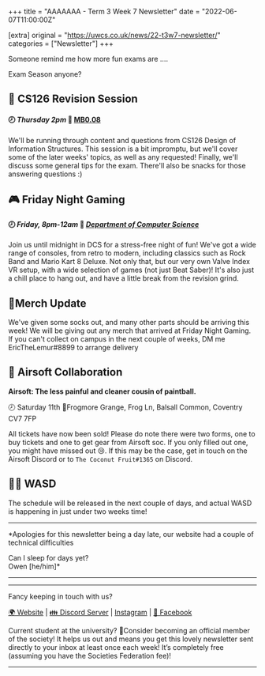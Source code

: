 +++
title = "AAAAAAA - Term 3 Week 7 Newsletter"
date = "2022-06-07T11:00:00Z"

[extra]
original = "https://uwcs.co.uk/news/22-t3w7-newsletter/"    
categories = ["Newsletter"]
+++

<p data-block-key="o4r0q">Someone remind me how more fun exams are ....</p>

<!-- more -->

Exam Season anyone?

## 🧇 CS126 Revision Session

#### 🕗 *Thursday 2pm* 📍 [MB0.08](https://campus.warwick.ac.uk/?cmsid=17265&project_id=1)

We'll be running through content and questions from CS126 Design of Information Structures. This session is a bit impromptu, but we'll cover some of the later weeks' topics, as well as any requested\! Finally, we'll discuss some general tips for the exam. There'll also be snacks for those answering questions :)

## **🎮 Friday Night Gaming**

#### 🕗 *Friday, 8pm-12am* 📍 [*Department of Computer Science*](https://campus.warwick.ac.uk/?cmsid=1547)

Join us until midnight in DCS for a stress-free night of fun\! We've got a wide range of consoles, from retro to modern, including classics such as Rock Band and Mario Kart 8 Deluxe. Not only that, but our very own Valve Index VR setup, with a wide selection of games (not just Beat Saber)\! It's also just a chill place to hang out, and have a little break from the revision grind.

## 👕Merch Update

We've given some socks out, and many other parts should be arriving this week\! We will be giving out any merch that arrived at Friday Night Gaming. If you can't collect on campus in the next couple of weeks, DM me EricTheLemur\#8899 to arrange delivery

## 🔫 Airsoft Collaboration

**Airsoft: The less painful and cleaner cousin of paintball.**

🕗 Saturday 11th 📍Frogmore Grange, Frog Ln, Balsall Common, Coventry CV7 7FP

All tickets have now been sold\! Please do note there were two forms, one to buy tickets and one to get gear from Airsoft soc. If you only filled out one, you might have missed out 😢. If this may be the case, get in touch on the Airsoft Discord or to `The Coconut Fruit#1365` on Discord.

## 🏃‍♂️ WASD

The schedule will be released in the next couple of days, and actual WASD is happening in just under two weeks time\!



***

*Apologies for this newsletter being a day late, our website had a couple of technical difficulties  
  
Can I sleep for days yet?  
Owen \[he/him\]*



***



***

Fancy keeping in touch with us?

[🌍 Website](https://uwcs.co.uk/) | [👪 Discord Server](https://discord.uwcs.uk/) | [Instagram](https://instagram.com/warwickcompsoc) | [💬 Facebook](https://facebook.com/groups/warwickcompsoc)

Current student at the university? 👋Consider becoming an official member of the society\! It helps us out and means you get this lovely newsletter sent directly to your inbox at least once each week\! It’s completely free (assuming you have the Societies Federation fee)\!



***

